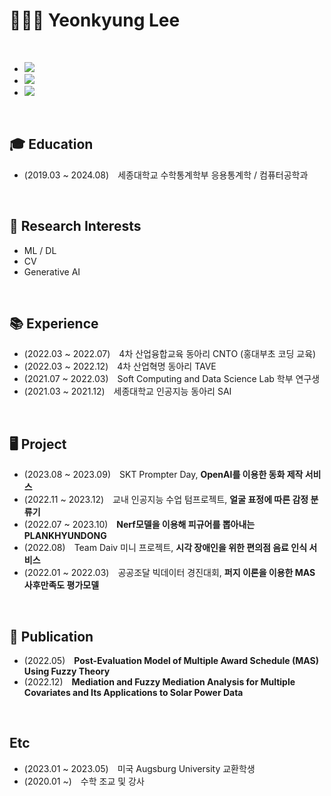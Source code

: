 # 👩🏻‍🎓 Yeonkyung Lee
<br>

- <a href="https://dusruddl2.notion.site/Portfolio-f5ab1ec4366c4438ac0ac29aee206377?pvs=4"><img src="https://img.shields.io/badge/Portfolio-000000?style=flat-square&logo=Notion&logoColor=white"/></a>
- <a href="https://velog.io/@dusruddl2"><img src="https://img.shields.io/badge/TechBlog-3DDC84?style=flat-square&logo=Velog&logoColor=white"/></a> 
- <a href="https://m.blog.naver.com/dusruddl2_"><img src="https://img.shields.io/badge/DailyBlog-2DB400?style=flat-square&logo=Naver&logoColor=white"/></a>

<br>

## 🎓 Education
- (2019.03 ~ 2024.08) 세종대학교 수학통계학부 응용통계학 / 컴퓨터공학과
<br>

## 👀 Research Interests
- ML / DL
- CV
- Generative AI
<br>

## 📚 Experience
- (2022.03 ~ 2022.07) 4차 산업융합교육 동아리 CNTO (홍대부초 코딩 교육)
- (2022.03 ~ 2022.12) 4차 산업혁명 동아리 TAVE
- (2021.07 ~ 2022.03) Soft Computing and Data Science Lab 학부 연구생
- (2021.03 ~ 2021.12) 세종대학교 인공지능 동아리 SAI
<br>

## 🖥️ Project
- (2023.08 ~ 2023.09) SKT Prompter Day, **OpenAI를 이용한 동화 제작 서비스**
- (2022.11 ~ 2023.12) 교내 인공지능 수업 텀프로젝트, **얼굴 표정에 따른 감정 분류기**
- (2022.07 ~ 2023.10) **Nerf모델을 이용해 피규어를 뽑아내는 PLANKHYUNDONG**
- (2022.08) Team Daiv 미니 프로젝트, **시각 장애인을 위한 편의점 음료 인식 서비스**
- (2022.01 ~ 2022.03) 공공조달 빅데이터 경진대회, **퍼지 이론을 이용한 MAS 사후만족도 평가모델**
<br>

## 📰 Publication
- (2022.05) **Post-Evaluation Model of Multiple Award Schedule (MAS) Using Fuzzy Theory**
- (2022.12) **Mediation and Fuzzy Mediation Analysis for Multiple Covariates and Its Applications to Solar Power Data**
<br>

## Etc
- (2023.01 ~ 2023.05) 미국 Augsburg University 교환학생
- (2020.01 ~) 수학 조교 및 강사
